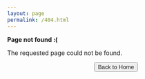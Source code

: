 ```yaml
--- 
layout: page 
permalink: /404.html
---
```


<p>
    <strong>Page not found :(</strong>
</p>
<p>The requested page could not be found.</p>

<p style="text-align: center"><button class="btn btn-lg btn-dark"><a style="text-decoration:none" href="/">Back to Home</a></button></p>